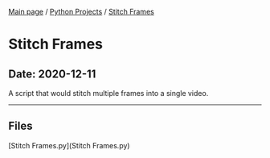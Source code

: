 [Main page](/) / [Python Projects](/python) / [Stitch Frames](/python/2020-12-11_Stitch_Frames)

# Stitch Frames

## Date: 2020-12-11

A script that would stitch multiple frames into a single video.

-----

## Files

[Stitch Frames.py](Stitch Frames.py)